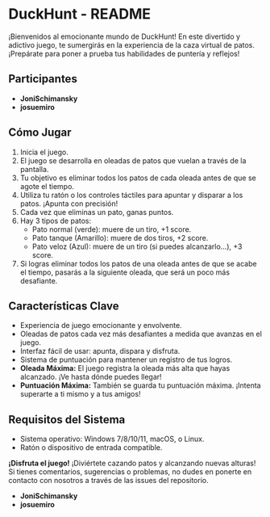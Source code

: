 # DuckHunt - README

¡Bienvenidos al emocionante mundo de DuckHunt! En este divertido y adictivo juego, te sumergirás en la experiencia de la caza virtual de patos. ¡Prepárate para poner a prueba tus habilidades de puntería y reflejos!

## Participantes
- **JoniSchimansky**
- **josuemiro**

## Cómo Jugar
1. Inicia el juego.
2. El juego se desarrolla en oleadas de patos que vuelan a través de la pantalla.
3. Tu objetivo es eliminar todos los patos de cada oleada antes de que se agote el tiempo.
4. Utiliza tu ratón o los controles táctiles para apuntar y disparar a los patos. ¡Apunta con precisión!
5. Cada vez que eliminas un pato, ganas puntos.
6. Hay 3 tipos de patos:
    - Pato normal (verde): muere de un tiro, +1 score.
    - Pato tanque (Amarillo): muere de dos tiros, +2 score.
    - Pato veloz (Azul): muere de un tiro (si puedes alcanzarlo...), +3 score.
6. Si logras eliminar todos los patos de una oleada antes de que se acabe el tiempo, pasarás a la siguiente oleada, que será un poco más desafiante.

## Características Clave
- Experiencia de juego emocionante y envolvente.
- Oleadas de patos cada vez más desafiantes a medida que avanzas en el juego.
- Interfaz fácil de usar: apunta, dispara y disfruta.
- Sistema de puntuación para mantener un registro de tus logros.
- **Oleada Máxima:** El juego registra la oleada más alta que hayas alcanzado. ¡Ve hasta dónde puedes llegar!
- **Puntuación Máxima:** También se guarda tu puntuación máxima. ¡Intenta superarte a ti mismo y a tus amigos!

## Requisitos del Sistema
- Sistema operativo: Windows 7/8/10/11, macOS, o Linux.
- Ratón o dispositivo de entrada compatible.

**¡Disfruta el juego!**
¡Diviértete cazando patos y alcanzando nuevas alturas! Si tienes comentarios, sugerencias o problemas, no dudes en ponerte en contacto con nosotros a través de las issues del repositorio.

- **JoniSchimansky**
- **josuemiro**
